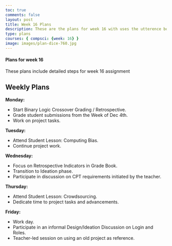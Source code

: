 ```yaml
---
toc: true
comments: false
layout: post
title: Week 16 Plans
description: These are the plans for week 16 with uses the utterence bot
type: plans
courses: { compsci: {week: 16} }
image: images/plan-dice-760.jpg
---
```



#### Plans for week 16
These plans include detailed steps for week 16 assignment

## Weekly Plans

**Monday:**
- Start Binary Logic Crossover Grading / Retrospective.
- Grade student submissions from the Week of Dec 4th.
- Work on project tasks.

**Tuesday:**
- Attend Student Lesson: Computing Bias.
- Continue project work.

**Wednesday:**
- Focus on Retrospective Indicators in Grade Book.
- Transition to Ideation phase.
- Participate in discussion on CPT requirements initiated by the teacher.

**Thursday:**
- Attend Student Lesson: Crowdsourcing.
- Dedicate time to project tasks and advancements.

**Friday:**
- Work day.
- Participate in an informal Design/Ideation Discussion on Login and Roles.
- Teacher-led session on using an old project as reference.

